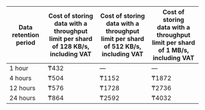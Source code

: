 | Data<br/>retention period | Cost of storing<br/>data with a<br/>throughput<br/>limit per shard of 128 KB/s,<br/>including VAT | Cost of storing<br/>data with a<br/>throughput<br/>limit per shard of 512 KB/s,<br/>including VAT | Cost of storing<br/>data with a<br/>throughput<br/>limit per shard of 1 MB/s,<br/>including VAT |
| --- | --- | --- | --- |
| 1 hour | ₸432 | — | — |
| 4 hours | ₸504 | ₸1152 | ₸1872 |
| 12 hours | ₸576 | ₸1728 | ₸2736 |
| 24 hours | ₸864 | ₸2592 | ₸4032 |


